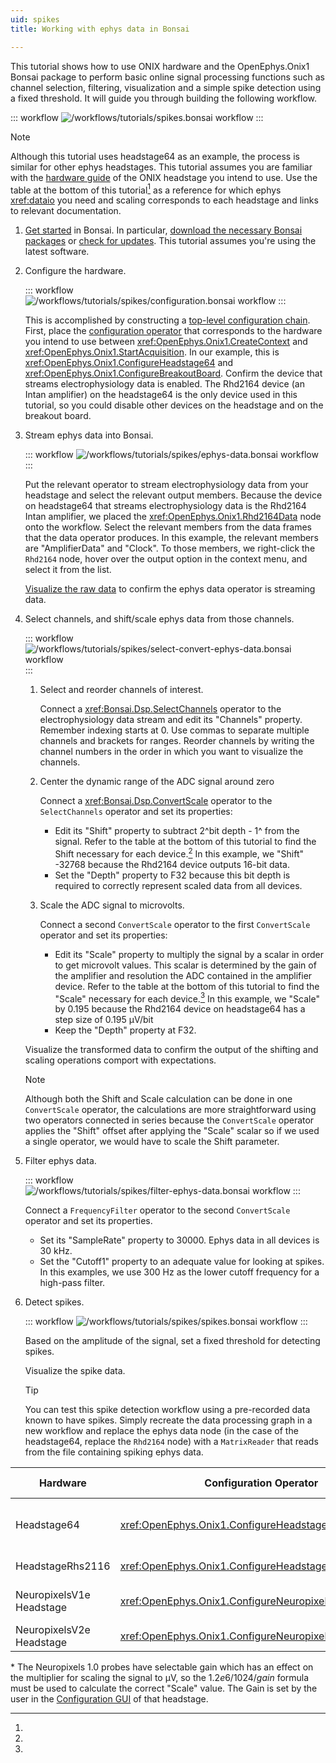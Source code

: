 ```yaml
---
uid: spikes
title: Working with ephys data in Bonsai

---
```


<!-- I think this tutorial should use a file to show the actual spike data and then show how to modify it for online data -->

This tutorial shows how to use ONIX hardware and the OpenEphys.Onix1 Bonsai package to perform basic online signal
processing functions such as channel selection, filtering, visualization and a simple spike detection using a fixed
threshold. It will guide you through building the following workflow. 

::: workflow
![/workflows/tutorials/spikes.bonsai workflow](../../workflows/tutorials/spikes/spikes.bonsai)
:::

> [!NOTE]
> Although this tutorial uses headstage64 as an example, the process is similar for other ephys headstages. This
> tutorial assumes you are familiar with the [hardware guide](xref:hardware) of the ONIX headstage you intend to use.
> Use the table at the bottom of this tutorial[^1] as a reference for which ephys <xref:dataio> you need and scaling
> corresponds to each headstage and links to relevant documentation. 

1. [Get started](xref:getting-started) in Bonsai. In particular, 
   [download the necessary Bonsai packages](xref:install-configure-bonsai#install-packages-in-bonsai) or 
   [check for updates](xref:install-configure-bonsai#update-packages-in-bonsai). This tutorial assumes 
   you're using the latest software.

1. Configure the hardware.

    ::: workflow
    ![/workflows/tutorials/spikes/configuration.bonsai workflow](../../workflows/tutorials/spikes/configuration.bonsai)
    :::

    
    This is accomplished by constructing a [top-level configuration chain](xref:initialize-onicontext). First, place the
    [configuration operator](xref:configure) that corresponds to the hardware you intend to use between
    <xref:OpenEphys.Onix1.CreateContext> and <xref:OpenEphys.Onix1.StartAcquisition>. In our example, this is
    <xref:OpenEphys.Onix1.ConfigureHeadstage64> and <xref:OpenEphys.Onix1.ConfigureBreakoutBoard>. Confirm the device
    that streams electrophysiology data is enabled. The Rhd2164 device (an Intan amplifier) on the headstage64 is the
    only device used in this tutorial, so you could disable other devices on the headstage and on the breakout board.

1. Stream ephys data into Bonsai.

    ::: workflow
    ![/workflows/tutorials/spikes/ephys-data.bonsai workflow](../../workflows/tutorials/spikes/ephys-data.bonsai)
    :::

    Put the relevant operator to stream electrophysiology data from your headstage and select the relevant output
    members. Because the device on headstage64 that streams electrophysiology data is the Rhd2164 Intan amplifier, we
    placed the <xref:OpenEphys.Onix1.Rhd2164Data> node onto the workflow. Select the relevant members from the data
    frames that the data operator produces. In this example, the relevant members are "AmplifierData" and "Clock". To
    those members, we right-click the `Rhd2164` node, hover over the output option in the context menu, and select it from
    the list.

    <!-- placeholder for visual demonstrating the output member selection -->

    [Visualize the raw data](xref:visualize-data) to confirm the ephys data operator is streaming data. 

    <!-- placeholder for visual demonstrating streaming data -->

    <!-- Now stop the workflow -->

1. Select channels, and shift/scale ephys data from those channels.

    ::: workflow
    ![/workflows/tutorials/spikes/select-convert-ephys-data.bonsai workflow](../../workflows/tutorials/spikes/select-convert-ephys-data.bonsai)
    :::

    1. Select and reorder channels of interest.
    
        Connect a <xref:Bonsai.Dsp.SelectChannels> operator to the electrophysiology data stream and edit its "Channels" property.
        Remember indexing starts at 0. Use commas to separate multiple channels and brackets for ranges.
        Reorder channels by writing the channel numbers in the order in which you want to visualize the channels.
    
    1. Center the dynamic range of the ADC signal around zero
    
        Connect a <xref:Bonsai.Dsp.ConvertScale> operator to the `SelectChannels` operator and set its properties:
        - Edit its "Shift" property to subtract 2^bit depth - 1^ from the signal. Refer to the table at the bottom of
        this tutorial to find the Shift necessary for each device.[^1] In this example, we "Shift" -32768 because the 
        Rhd2164 device outputs 16-bit data.
        - Set the "Depth" property to F32 because this bit depth is required to correctly represent scaled data from all
        devices.

    1. Scale the ADC signal to microvolts.
    
        Connect a second `ConvertScale` operator to the first `ConvertScale` operator and set its properties:
        - Edit its "Scale" property to multiply the signal by a scalar in order to get microvolt values. This scalar is
        determined by the gain of the amplifier and resolution the ADC contained in the amplifier device. Refer to the
        table at the bottom of this tutorial to find the "Scale" necessary for each device.[^1] In this example, we
        "Scale" by 0.195 because the Rhd2164 device on headstage64 has a step size of 0.195 μV/bit
        - Keep the "Depth" property at F32.

    Visualize the transformed data to confirm the output of the shifting and scaling operations
    comport with expectations.

    > [!NOTE]
    > Although both the Shift and Scale calculation can be done in one `ConvertScale` operator, the calculations are
    > more straightforward using two operators connected in series because the `ConvertScale` operator applies the
    > "Shift" offset after applying the "Scale" scalar so if we used a single operator, we would have to scale the Shift
    > parameter.
    
    <!-- placeholder for visual demonstrating the scaled data -->

1. Filter ephys data.

    ::: workflow
    ![/workflows/tutorials/spikes/filter-ephys-data.bonsai workflow](../../workflows/tutorials/spikes/filter-ephys-data.bonsai)
    :::

    Connect a `FrequencyFilter` operator to the second `ConvertScale` operator and set its properties.
    - Set its "SampleRate" property to 30000. Ephys data in all devices is 30 kHz. 
    - Set the "Cutoff1" property to an adequate value for looking at spikes. In this examples, we use 300 Hz as the
      lower cutoff frequency for a high-pass filter. 
    
    <!-- placeholder for visual demonstrating the scaled, filtered data -->

1. Detect spikes.

    ::: workflow
    ![/workflows/tutorials/spikes/spikes.bonsai workflow](../../workflows/tutorials/spikes/spikes.bonsai)
    :::

    Based on the amplitude of the signal, set a fixed threshold for detecting spikes. <!-- discuss these details -->

    Visualize the spike data.

    <!-- placeholder for visual demonstrating the spike data -->

    > [!TIP] 
    > You can test this spike detection workflow using a pre-recorded data known to have spikes. Simply recreate the
    > data processing graph in a new workflow and replace the ephys data node (in the case of the headstage64, replace
    > the `Rhd2164` node) with a `MatrixReader` that reads from the file containing spiking ephys data.
    
<!-- > [!TIP] 
> If you choose to save data, make sure you place the `MatrixWriter` operator before filtering and scaling to save raw
> data instead of scaled or scaled, filtered data. The `FrequencyFilter` operator could remove signals from a bandwidth
> of interest and the second `ConvertScale` value increase the size of your data without increasing meaningful
> information.  -->

[^1]:

| Hardware                     | Configuration Operator                                  | Ephys Device                                                                                                            | Ephys Data Operator                       | Data Frame                                     | Shift  | Scale                  |
|------------------------------|---------------------------------------------------------|-------------------------------------------------------------------------------------------------------------------------|-------------------------------------------|------------------------------------------------|--------|------------------------|
| Headstage64                  | <xref:OpenEphys.Onix1.ConfigureHeadstage64>             | [Intan Rhd2164 (amplifier channels)](https://intantech.com/files/Intan_RHD2164_datasheet.pdf)                           | <xref:OpenEphys.Onix1.Rhd2164Data>        | <xref:OpenEphys.Onix1.Rhd2164DataFrame>        | -32768 | 0.195                  |
| HeadstageRhs2116             | <xref:OpenEphys.Onix1.ConfigureHeadstageRhs2116>        | [Intan Rhs2116](https://intantech.com/files/Intan_RHS2116_datasheet.pdf)                                                | <xref:OpenEphys.Onix1.Rhs2116Data>        | <xref:OpenEphys.Onix1.Rhs2116DataFrame>        | -32768 | 0.195                  |
| NeuropixelsV1e<wbr>Headstage | <xref:OpenEphys.Onix1.ConfigureNeuropixelsV1eHeadstage> | [Neuropixels 1.0 probe (AP)](https://www.neuropixels.org/_files/ugd/328966_c5e4d31e8a974962b5eb8ec975408c9f.pdf)        | <xref:OpenEphys.Onix1.NeuropixelsV1eData> | <xref:OpenEphys.Onix1.NeuropixelsV1DataFrame>  | -512   | $1.2e6/1024/gain$*     |
| NeuropixelsV2e<wbr>Headstage | <xref:OpenEphys.Onix1.ConfigureNeuropixelsV2eHeadstage> | [Neuropixels 2.0 probe](https://www.neuropixels.org/_files/ugd/328966_2b39661f072d405b8d284c3c73588bc6.pdf)             | <xref:OpenEphys.Onix1.NeuropixelsV2eData> | <xref:OpenEphys.Onix1.NeuropixelsV2eDataFrame> | -2048  | 2.4414                 |


\* The Neuropixels 1.0 probes have selectable gain which has an effect on the multiplier for scaling the signal to μV, so the $1.2e6/1024/gain$ formula must be used to calculate the correct "Scale" value. The Gain is set by the user in the [Configuration GUI](xref:np1e_gui) of that headstage.